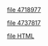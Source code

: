 
[file 4718977](https://heyomi.github.io/4718977.docx)

[file 4737817](https://heyomi.github.io/4737817.DOCX)

[file HTML](https://heyomi.github.io/000000000000288491%20Sortierung%20Standard%2001.12.2016-20.htm)

